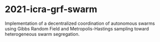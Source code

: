 # 2021-icra-grf-swarm
Implementation of a decentralized coordination of autonomous swarms using Gibbs Random Field and Metropolis-Hastings sampling toward heterogeneous swarm segregation.
